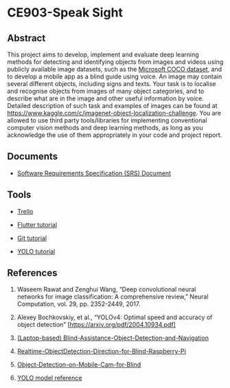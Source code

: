 # CE903-Speak Sight

## Abstract
This project aims to develop, implement and evaluate deep learning methods for detecting and identifying objects from images and videos using publicly
available image datasets, such as the [Microsoft COCO dataset](https://cocodataset.org/#home), and to develop a mobile app as a blind guide using
voice. An image may contain several different objects, including signs and texts. Your task is to localise and recognise objects from images of many object
categories, and to describe what are in the image and other useful information by voice. Detailed description of such task and examples of images can be
found at https://www.kaggle.com/c/imagenet-object-localization-challenge. You are allowed to use third party tools/libraries for implementing
conventional computer vision methods and deep learning methods, as long as you acknowledge the use of them appropriately in your code and project
report.

## Documents
- [Software Requirements Specification (SRS) Document](https://docs.google.com/document/d/1CYlddYP85lK51TutrHIS6PdsSuaSx9AJ0IwaIfmCrPQ/edit?tab=t.0)

## Tools
- [Trello](https://trello.com/b/BWFXbR0M/system-req-specification-doc)

- [Flutter tutorial](https://docs.flutter.dev/get-started/install)
- [Git tutorial](https://www.atlassian.com/git/tutorials)
- [YOLO tutorial](https://docs.ultralytics.com/)



## References

1. Waseem Rawat and Zenghui Wang, “Deep convolutional neural networks for image classification: A comprehensive review,” Neural Computation, vol. 29, pp. 2352-2449, 2017.

2. Alexey Bochkovskiy, et al., “YOLOv4: Optimal speed and accuracy of object detection” [https://arxiv.org/pdf/2004.10934.pdf]

3. [(Laptop-based) Blind-Assistance-Object-Detection-and-Navigation](https://github.com/beingaryan/Blind-Assistance-Object-Detection-and-Navigation)

4. [Realtime-ObjectDetection-Direction-for-Blind-Raspberry-Pi](https://github.com/HemanthNallamothu/Realtime-ObjectDetection-Direction-for-Blind-Raspberry-Pi)

5. [Object-Detection-on-Mobile-Cam-for-Blind](https://github.com/AdroitAnandAI/Object-Detection-on-Mobile-Cam-for-Blind)

6. [YOLO model reference](https://medium.com/google-developer-experts/yolov10-to-litert-object-detection-on-android-with-google-ai-edge-2d0de5619e71#:~:text=what%20LiteRT%20is.-,YOLOv10,particularly%20efficient%20for%20edge%20deployment.)